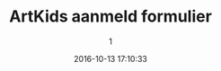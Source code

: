 ---
index: 413
title: "ArtKids aanmeld formulier"
subtitle: ""
author: 1
date: "2016-10-13 17:10:33"
date_gmt: "2016-10-13 15:10:33"
excerpt: ""
content: "<div class=\"form-group\">\r\n    <label class=\"your-subject\"> Aanmelden voor </label>\r\n    [select your-subject class:form-control include_blank \"Knutselmiddag met Ytje en Thomas\" \r\n\"Draw2Paint Workshop 4-7 jaar\" \r\n\"Versterk ons Team\" \r\n\"Anders...\"]\r\n</div>\r\n\r\n<div class=\"form-row\">\r\n  <div class=\"col\">\r\n    <div class=\"form-group\">\r\n      <span class=\"input-group-addon\" id=\"your-name\"><i class=\"fa fa-id-card\" aria-hidden=\"true\"></i></span>\r\n      [text* your-name class:form-control class:required class:requiredField placeholder \"Uw voornaam*\"]\r\n    </div>\r\n  </div>\r\n  <div class=\"col\">\r\n    <div class=\"form-group\">\r\n      [text* your-sur-name class:form-control class:required class:requiredField placeholder \"Uw achternaam*\"]\r\n    </div>\r\n  </div>\r\n</div>\r\n\r\n<div class=\"columns\">\r\n  <div class=\"col\">\r\n    <div class=\"form-group\">\r\n      <span class=\"input-group-addon\" id=\"your-email\"><i class=\"fa fa-envelope\" aria-hidden=\"true\"></i></span>\r\n      [email* your-email class:form-control class:required class:requiredField placeholder \"Uw email*\"]\r\n    </div>\r\n  </div>\r\n  <div class=\"col\">\r\n    <div class=\"form-group\">\r\n      <span class=\"input-group-addon\" id=\"your-telephone\"><i class=\"fa fa-phone\" aria-hidden=\"true\"></i></span>\r\n      [tel* your-telephone class:form-control placeholder \"Uw telefoonnummer\"]\r\n    </div>\r\n  </div>\r\n</div>\r\n\r\n<div class=\"columns\">\r\n  <div class=\"col\">\r\n    <div class=\"form-group\">\r\n      <span class=\"input-group-addon\" id=\"your-skype\"><i class=\"fa fa-skype\" aria-hidden=\"true\"></i></span>\r\n    [text your-skype class:form-control placeholder \"Uw Skype ID\"]\r\n    </div>\r\n  </div>\r\n  <div class=\"col\">\r\n    <div class=\"form-group\">\r\n      <span class=\"input-group-addon\" id=\"your-hometown\"><i class=\"fa fa-home\" aria-hidden=\"true\"></i></span>\r\n    [text your-hometown class:form-control placeholder \"Uw woonplaats\"]\r\n    </div>\r\n  </div>\r\n</div>\r\n<small><sup>*)</sup> Velden zijn verplicht.</small>\r\n\r\n<div class=\"form-group\">\r\n    [textarea your-message class:form-control placeholder \"Uw boodschap\"]\r\n</div>\r\n\r\n<div class=\"columns\">\r\n  <div class=\"col\">\r\n    <div class=\"form-group\">\r\n      <span class=\"input-group-addon\" id=\"your-math-quiz\"><i class=\"fa fa-school\" aria-hidden=\"true\"></i></span>\r\n      [quiz math-quiz class:form-control class:required class:requiredField \"1+6=?|7\"\r\n                    \"2+5=?|7\" \r\n                    \"3+4=?|7\"]\r\n      <span class=\"input-group-btn\">\r\n      [submit class:button class:is-large class:is-primary class:is-pulled-right \"Versturen\"]\r\n      </span>\r\n    </div>\r\n  </div>\r\n</div>\n1\n\n\n\n\n\n\n\n\n\n\n\n\n\n\n\n\n\nThank you for your message. It has been sent.\nThere was an error trying to send your message. Please try again later.\nOne or more fields have an error. Please check and try again.\nThere was an error trying to send your message. Please try again later.\nYou must accept the terms and conditions before sending your message.\nThe field is required.\nThe field is too long.\nThe field is too short.\nThe date format is incorrect.\nThe date is before the earliest one allowed.\nThe date is after the latest one allowed.\nThere was an unknown error uploading the file.\nYou are not allowed to upload files of this type.\nThe file is too big.\nThere was an error uploading the file.\nThe number format is invalid.\nThe number is smaller than the minimum allowed.\nThe number is larger than the maximum allowed.\nThe answer to the quiz is incorrect.\nYour entered code is incorrect.\nThe e-mail address entered is invalid.\nThe URL is invalid.\nThe telephone number is invalid."
status: "publish"
comment_status: "closed"
name: "artkids-contact-formulier_copy"
modified: "2017-12-24 21:39:38"
modified_gmt: "2017-12-24 19:39:38"
content_filtered: ""
parent: 0
guid: "//www.artkidsfoundation.org/?type=wpcf7_contact_form&#038;p=413"
type: "wpcf7_contact_form"
comment_count: 0
categories: []
tags: []
---